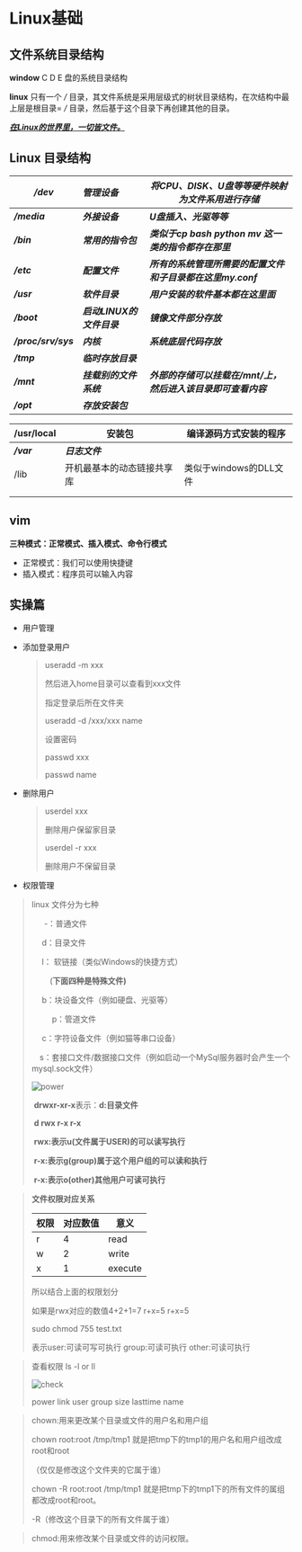 # Linux基础

## 文件系统目录结构

**window** C D E 盘的系统目录结构

**linux** 只有一个 */* 目录，其文件系统是采用层级式的树状目录结构，在次结构中最上层是根目录= */* 目录，然后基于这个目录下再创建其他的目录。

**<u>*在Linux的世界里，一切皆文件。*</u>**

## Linux 目录结构

| ***/dev***          | ***管理设备***            | ***将CPU、DISK、U盘等等硬件映射为文件系用进行存储***         |
| ------------------- | :------------------------ | ------------------------------------------------------------ |
| ***/media***        | ***外接设备***            | ***U盘插入、光驱等等***                                      |
| ***/bin***          | ***常用的指令包***        | ***类似于cp bash python mv 这一类的指令都存在那里***         |
| ***/etc***          | ***配置文件***            | ***所有的系统管理所需要的配置文件和子目录都在这里my.conf***  |
| ***/usr***          | ***软件目录***            | ***用户安装的软件基本都在这里面***                           |
| ***/boot***         | ***启动LINUX的文件目录*** | ***镜像文件部分存放***                                       |
| ***/proc/srv/sys*** | ***内核***                | ***系统底层代码存放***                                       |
| ***/tmp***          | ***临时存放目录***        |                                                              |
| ***/mnt***          | ***挂载别的文件系统***    | ***外部的存储可以挂载在/mnt/上，然后进入该目录即可查看内容*** |
| ***/opt***          | ***存放安装包***          |                                                              |

| /usr/local | 安装包                     | 编译源码方式安装的程序 |
| ---------- | -------------------------- | ---------------------- |
| ***/var*** | ***日志文件***             |                        |
| /lib       | 开机最基本的动态链接共享库 | 类似于windows的DLL文件 |
|            |                            |                        |
|            |                            |                        |



## vim

**三种模式：正常模式、插入模式、命令行模式**

* 正常模式：我们可以使用快捷键
* 插入模式：程序员可以输入内容



## 实操篇

* 用户管理

* 添加登录用户 

  > useradd -m  xxx
  >
  > 然后进入home目录可以查看到xxx文件
  >
  > 指定登录后所在文件夹
  >
  > useradd -d /xxx/xxx name
  >
  > 设置密码
  >
  > passwd xxx
  >
  > passwd name

* 删除用户

  > userdel xxx
  >
  > 删除用户保留家目录
  >
  > userdel -r xxx
  >
  > 删除用户不保留目录

*  权限管理

  > linux 文件分为七种
  >
  > ​    　 -：普通文件
  >
  > ​     　d：目录文件
  >
  > ​     　l： 软链接（类似Windows的快捷方式）
  >
  > ​    　　(**下面四种是特殊文件)**
  >
  > ​     　b：块设备文件（例如硬盘、光驱等）
  >
  > ​    　　 p：管道文件
  >
  > ​     　c：字符设备文件（例如猫等串口设备）
  >
  > ​     　s：套接口文件/数据接口文件（例如启动一个MySql服务器时会产生一个mysql.sock文件）
  >
  > ![power](/home/ayjin/Documents/screenshot/powerpic.png)
  >
  > ​		**drwxr-xr-x**表示：**d:目录文件**
  >
  > ​		**d rwx r-x r-x**
  >
  > ​		**rwx:表示u(文件属于USER)的可以读写执行**
  >
  > ​		**r-x:表示g(group)属于这个用户组的可以读和执行**
  >
  > ​		**r-x:表示o(other)其他用户可读可执行**

  

  > **文件权限对应关系**
  >
  > | 权限 | 对应数值 | 意义    |
  > | ---- | -------- | ------- |
  > | r    | 4        | read    |
  > | w    | 2        | write   |
  > | x    | 1        | execute |
  >
  > 所以结合上面的权限划分
  >
  > 如果是rwx对应的数值4+2+1=7 		r+x=5		r+x=5
  >
  > sudo chmod 755 test.txt
  >
  > 表示user:可读可写可执行  group:可读可执行  other:可读可执行

  

  > 查看权限 ls -l or ll
  >
  > ![check](/home/ayjin/Documents/screenshot/check.png)
  >
  > power link user group size lasttime name

  

  

  > chown:用来更改某个目录或文件的用户名和用户组
  >
  > chown root:root /tmp/tmp1 就是把tmp下的tmp1的用户名和用户组改成root和root
  >
  > （仅仅是修改这个文件夹的它属于谁）
  >
  > chown -R root:root /tmp/tmp1 就是把tmp下的tmp1下的所有文件的属组都改成root和root。
  >
  > -R（修改这个目录下的所有文件属于谁）

  > chmod:用来修改某个目录或文件的访问权限。
  >
  > 

